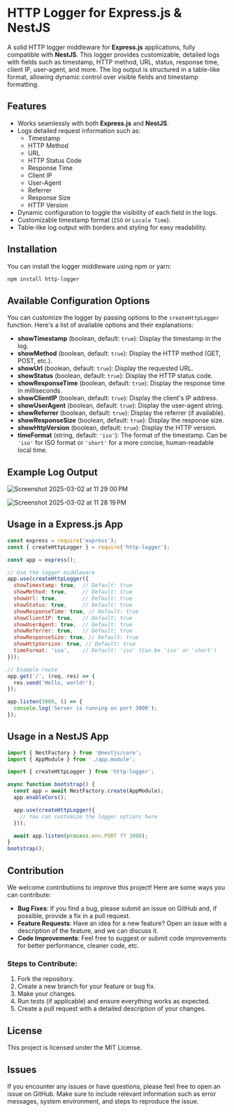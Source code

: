 # HTTP Logger for Express.js & NestJS

A solid HTTP logger middleware for **Express.js** applications, fully compatible with **NestJS**. This logger provides customizable, detailed logs with fields such as timestamp, HTTP method, URL, status, response time, client IP, user-agent, and more. The log output is structured in a table-like format, allowing dynamic control over visible fields and timestamp formatting.

## Features
- Works seamlessly with both **Express.js** and **NestJS**.
- Logs detailed request information such as:
  - Timestamp
  - HTTP Method
  - URL
  - HTTP Status Code
  - Response Time
  - Client IP
  - User-Agent
  - Referrer
  - Response Size
  - HTTP Version
- Dynamic configuration to toggle the visibility of each field in the logs.
- Customizable timestamp format (`ISO` or `Locale Time`).
- Table-like log output with borders and styling for easy readability.

## Installation

You can install the logger middleware using npm or yarn:

```bash
npm install http-logger
```

## Available Configuration Options

You can customize the logger by passing options to the `createHttpLogger` function. Here's a list of available options and their explanations:

- **showTimestamp** (boolean, default: `true`): Display the timestamp in the log.
- **showMethod** (boolean, default: `true`): Display the HTTP method (GET, POST, etc.).
- **showUrl** (boolean, default: `true`): Display the requested URL.
- **showStatus** (boolean, default: `true`): Display the HTTP status code.
- **showResponseTime** (boolean, default: `true`): Display the response time in milliseconds.
- **showClientIP** (boolean, default: `true`): Display the client's IP address.
- **showUserAgent** (boolean, default: `true`): Display the user-agent string.
- **showReferrer** (boolean, default: `true`): Display the referrer (if available).
- **showResponseSize** (boolean, default: `true`): Display the response size.
- **showHttpVersion** (boolean, default: `true`): Display the HTTP version.
- **timeFormat** (string, default: `'iso'`): The format of the timestamp. Can be `'iso'` for ISO format or `'short'` for a more concise, human-readable local time.

## Example Log Output

![Screenshot 2025-03-02 at 11 29 00 PM](https://github.com/user-attachments/assets/c3bfcbe4-0a08-4cf9-92eb-c0d2be1487ad)

![Screenshot 2025-03-02 at 11 28 19 PM](https://github.com/user-attachments/assets/e17d4c33-6435-43fa-8cd2-77cc30a5b5bb)

## Usage in a Express.js App

```javascript
const express = require('express');
const { createHttpLogger } = require('http-logger');

const app = express();

// Use the logger middleware
app.use(createHttpLogger({
  showTimestamp: true,  // Default: true
  showMethod: true,     // Default: true
  showUrl: true,        // Default: true
  showStatus: true,     // Default: true
  showResponseTime: true, // Default: true
  showClientIP: true,   // Default: true
  showUserAgent: true,  // Default: true
  showReferrer: true,   // Default: true
  showResponseSize: true, // Default: true
  showHttpVersion: true, // Default: true
  timeFormat: 'iso',    // Default: 'iso' (Can be 'iso' or 'short')
}));

// Example route
app.get('/', (req, res) => {
  res.send('Hello, world!');
});

app.listen(3000, () => {
  console.log('Server is running on port 3000');
});
```

## Usage in a NestJS App

```typescript
import { NestFactory } from '@nestjs/core';
import { AppModule } from './app.module';

import { createHttpLogger } from 'http-logger';

async function bootstrap() {
  const app = await NestFactory.create(AppModule);
  app.enableCors();

  app.use(createHttpLogger({
    // You can customize the logger options here
  }));

  await app.listen(process.env.PORT ?? 3000);
}
bootstrap();
```

## Contribution

We welcome contributions to improve this project! Here are some ways you can contribute:

- **Bug Fixes**: If you find a bug, please submit an issue on GitHub and, if possible, provide a fix in a pull request.
- **Feature Requests**: Have an idea for a new feature? Open an issue with a description of the feature, and we can discuss it.
- **Code Improvements**: Feel free to suggest or submit code improvements for better performance, cleaner code, etc.

### Steps to Contribute:
1. Fork the repository.
2. Create a new branch for your feature or bug fix.
3. Make your changes.
4. Run tests (if applicable) and ensure everything works as expected.
5. Create a pull request with a detailed description of your changes.

## License

This project is licensed under the MIT License.

## Issues

If you encounter any issues or have questions, please feel free to open an issue on GitHub. Make sure to include relevant information such as error messages, system environment, and steps to reproduce the issue.
